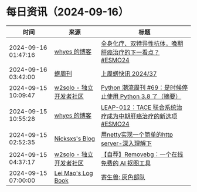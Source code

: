 ﻿# 每日资讯（2024-09-16）

|时间|来源|标题|
|---|---|---|
|2024-09-16 01:47:16|[whyes 的博客](https://whyes.org/feed.xml)|[全身化疗、双特异性抗体，晚期肝癌治疗的下一看点？ #ESMO24](http://whyes.org/2024/esmo-2024-ql1706-chemo-bev)|
|2024-09-16 03:42:00|[蠎周刊](https://weekly.pychina.org/feeds/all.atom.xml)|[上周蠎快讯 2024/37](https://weekly.pychina.org/pyrecap/pyrw-2437.html)|
|2024-09-15 10:09:47|[w2solo - 独立开发者社区](https://w2solo.com/topics/feed)|[Python 潮流周刊 #69：是时候停止使用 Python 3.8 了（摘要）](https://w2solo.com/topics/5036)|
|2024-09-15 10:55:28|[whyes 的博客](https://whyes.org/feed.xml)|[LEAP-012：TACE 联合系统治疗成为中期肝癌治疗的新选项 #ESMO24](http://whyes.org/2024/esmo-2024-leap-012-tace-len-pembro)|
|2024-09-15 02:52:35|[Nicksxs's Blog](https://nicksxs.me/atom.xml)|[用netty实现一个简单的http server-深入理解下](https://nicksxs.me/2024/09/15/%E7%94%A8netty%E5%AE%9E%E7%8E%B0%E4%B8%80%E4%B8%AA%E7%AE%80%E5%8D%95%E7%9A%84http-server-%E6%B7%B1%E5%85%A5%E7%90%86%E8%A7%A3%E4%B8%8B/)|
|2024-09-15 04:37:17|[w2solo - 独立开发者社区](https://w2solo.com/topics/feed)|[【自荐】Removebg：一个在线免费的 AI 抠图工具](https://w2solo.com/topics/5035)|
|2024-09-15 07:00:00|[Lei Mao's Log Book](https://leimao.github.io/atom.xml)|[寄生兽: 灰色部队](https://leimao.github.io/essay/%E5%AF%84%E7%94%9F%E5%85%BD-%E7%81%B0%E8%89%B2%E9%83%A8%E9%98%9F/)|
